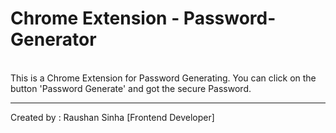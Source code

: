 <h1>Chrome Extension - Password-Generator</h1>
<br>
This is a Chrome Extension for Password Generating. You can click on the button 'Password Generate' and got the secure Password.
<hr>
<p>Created by : Raushan Sinha [Frontend Developer]</p>
